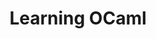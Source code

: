 ---
title: "Learning OCaml"
layout: collection
collection: ocaml
permalink: /notes/ocaml/
entries_layout: grid
classes: wide
---